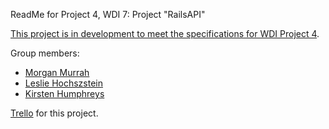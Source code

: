 ReadMe for Project 4, WDI 7: Project "RailsAPI"

[This project is in development to meet the specifications for WDI Project 4](https://github.com/ATL-WDI-Curriculum/projects/blob/master/project4.md).

Group members:

* [Morgan Murrah](https://github.com/airbr)
* [Leslie Hochszstein](https://github.com/lhochsz)
* [Kirsten Humphreys](https://github.com/kirstenhumphreys)

[Trello](https://trello.com/b/O3ZXyAv8/project4-railsapi) for this project.